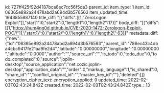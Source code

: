 id: 727ff425f92d4187bca6ec7cc56f5da3
parent_id: 
item_type: 1
item_id: 06365e892a24478abd2a694d3b576563
item_updated_time: 1643855887140
title_diff: "[{\"diffs\":[[1,\"ZeroLogon Exploit\"]],\"start1\":0,\"start2\":0,\"length1\":0,\"length2\":17}]"
body_diff: "[{\"diffs\":[[1,\"https://hum4ng0d.github.io/CVE-2020-1472-Zerologon-Exploit-POC/\"]],\"start1\":0,\"start2\":0,\"length1\":0,\"length2\":63}]"
metadata_diff: {"new":{"id":"06365e892a24478abd2a694d3b576563","parent_id":"786ec43c4dba4cbc9417fe21aa9fe2d4","latitude":"0.00000000","longitude":"0.00000000","altitude":"0.0000","author":"","source_url":"","is_todo":0,"todo_due":0,"todo_completed":0,"source":"joplin-desktop","source_application":"net.cozic.joplin-desktop","application_data":"","order":0,"markup_language":1,"is_shared":0,"share_id":"","conflict_original_id":"","master_key_id":""},"deleted":[]}
encryption_cipher_text: 
encryption_applied: 0
updated_time: 2022-02-03T02:43:24.842Z
created_time: 2022-02-03T02:43:24.842Z
type_: 13